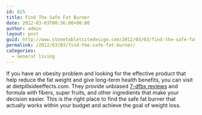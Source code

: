 ```yaml
---
id: 825
title: Find The Safe Fat Burner
date: 2012-03-03T00:56:00+00:00
author: admin
layout: post
guid: http://www.stonetabletsitedesign.com/2012/03/03/find-the-safe-fat-burner/
permalink: /2012/03/03/find-the-safe-fat-burner/
categories:
  - General living
---
```

If you have an obesity problem and looking for the effective product that help reduce the fat weight and give long-term health benefits, you can visit at dietpillsideeffects.com. They provide unbiased [7-dfbx reviews](http://www.dietpillsideeffects.com/7-dfbx/) and formula with fibers, super fruits, and other ingredients that make your decision easier. This is the right place to find the safe fat burner that actually works within your budget and achieve the goal of weight loss.